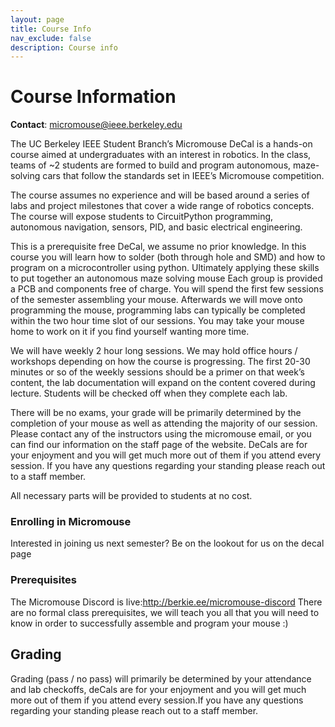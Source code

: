 ```yaml
---
layout: page
title: Course Info
nav_exclude: false
description: Course info
---
```


# Course Information
<b>Contact</b>: micromouse@ieee.berkeley.edu

The UC Berkeley IEEE Student Branch’s Micromouse DeCal is a hands-on course aimed at undergraduates with an interest in robotics. In the class, teams of ~2 students are formed to build and program autonomous, maze-solving cars that follow the standards set in IEEE’s Micromouse competition.

The course assumes no experience and will be based around a series of labs and project milestones that cover a wide range of robotics concepts. The course will expose students to CircuitPython programming, autonomous navigation, sensors, PID, and basic electrical engineering.

This is a prerequisite free DeCal, we assume no prior knowledge. In this course you will learn how to solder (both through hole and SMD) and how to program on a microcontroller using python. Ultimately applying these skills to put together an autonomous maze solving mouse Each group is provided a PCB and components free of charge. You will spend the first few sessions of the semester assembling your mouse. Afterwards we will move onto programming the mouse, programming labs can typically be completed within the two hour time slot of our sessions. You may take your mouse home to work on it if you find yourself wanting more time.

We will have weekly 2 hour long sessions. We may hold office hours / workshops depending on how the course is progressing. The first 20-30 minutes or so of the weekly sessions should be a primer on that week’s content, the lab documentation will expand on the content covered during lecture. Students will be checked off when they complete each lab.

There will be no exams, your grade will be primarily determined by the completion of your mouse as well as attending the majority of our session. Please contact any of the instructors using the micromouse email, or you can find our information on the staff page of the website. DeCals are for your enjoyment and you will get much more out of them if you attend every session. If you have any questions regarding your standing please reach out to a staff member.


All necessary parts will be provided to students at no cost.

### Enrolling in Micromouse

Interested in joining us next semester? Be on the lookout for us on the decal page 

### Prerequisites
The Micromouse Discord is live:http://berkie.ee/micromouse-discord
There are no formal class prerequisites, we will teach you all that you will need to know in order to successfully assemble and program your mouse :)


## Grading

Grading (pass / no pass) will primarily be determined by your attendance and lab checkoffs, deCals are for your enjoyment and you will get much more out of them if you attend every session.If you have any questions regarding your standing please reach out to a staff member.



